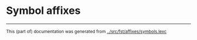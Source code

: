 
# Symbol affixes





* * *
<small>This (part of) documentation was generated from [../src/fst/affixes/symbols.lexc](http://github.com/giellalt/lang-gle/blob/main/../src/fst/affixes/symbols.lexc)</small>